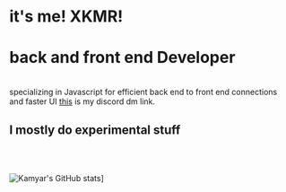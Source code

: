 # it's me! XKMR!
<h1>back and front end Developer</h1><br/>
specializing in Javascript for efficient back end to front end connections and faster UI
<a href="https://discord.com/channels/@me/745157949122543686">this</a> is my discord dm link.<br/>
<h2>I mostly do experimental stuff</h2>
<br/><br/>

![Kamyar's GitHub stats](https://github-readme-stats.vercel.app/api?username=XKMR)]

